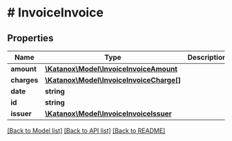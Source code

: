 # # InvoiceInvoice

## Properties

Name | Type | Description | Notes
------------ | ------------- | ------------- | -------------
**amount** | [**\Katanox\Model\InvoiceInvoiceAmount**](InvoiceInvoiceAmount.md) |  | [optional]
**charges** | [**\Katanox\Model\InvoiceInvoiceCharge[]**](InvoiceInvoiceCharge.md) |  | [optional]
**date** | **string** |  | [optional]
**id** | **string** |  | [optional]
**issuer** | [**\Katanox\Model\InvoiceInvoiceIssuer**](InvoiceInvoiceIssuer.md) |  | [optional]

[[Back to Model list]](../../README.md#models) [[Back to API list]](../../README.md#endpoints) [[Back to README]](../../README.md)
